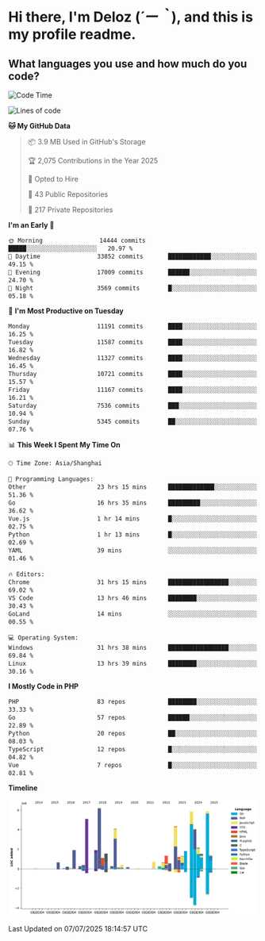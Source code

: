 # **Hi there, I'm Deloz (*´ー｀*), and this is my profile readme.**

## **What languages you use and how much do you code?**

<!--START_SECTION:waka-->
![Code Time](http://img.shields.io/badge/Code%20Time-6%2C857%20hrs%2019%20mins-blue)

![Lines of code](https://img.shields.io/badge/From%20Hello%20World%20I%27ve%20Written-57.3%20million%20lines%20of%20code-blue)

**🐱 My GitHub Data** 

> 📦 3.9 MB Used in GitHub's Storage 
 > 
> 🏆 2,075 Contributions in the Year 2025
 > 
> 💼 Opted to Hire
 > 
> 📜 43 Public Repositories 
 > 
> 🔑 217 Private Repositories 
 > 
**I'm an Early 🐤** 

```text
🌞 Morning                14444 commits       █████░░░░░░░░░░░░░░░░░░░░   20.97 % 
🌆 Daytime                33852 commits       ████████████░░░░░░░░░░░░░   49.15 % 
🌃 Evening                17009 commits       ██████░░░░░░░░░░░░░░░░░░░   24.70 % 
🌙 Night                  3569 commits        █░░░░░░░░░░░░░░░░░░░░░░░░   05.18 % 
```
📅 **I'm Most Productive on Tuesday** 

```text
Monday                   11191 commits       ████░░░░░░░░░░░░░░░░░░░░░   16.25 % 
Tuesday                  11587 commits       ████░░░░░░░░░░░░░░░░░░░░░   16.82 % 
Wednesday                11327 commits       ████░░░░░░░░░░░░░░░░░░░░░   16.45 % 
Thursday                 10721 commits       ████░░░░░░░░░░░░░░░░░░░░░   15.57 % 
Friday                   11167 commits       ████░░░░░░░░░░░░░░░░░░░░░   16.21 % 
Saturday                 7536 commits        ███░░░░░░░░░░░░░░░░░░░░░░   10.94 % 
Sunday                   5345 commits        ██░░░░░░░░░░░░░░░░░░░░░░░   07.76 % 
```


📊 **This Week I Spent My Time On** 

```text
🕑︎ Time Zone: Asia/Shanghai

💬 Programming Languages: 
Other                    23 hrs 15 mins      █████████████░░░░░░░░░░░░   51.36 % 
Go                       16 hrs 35 mins      █████████░░░░░░░░░░░░░░░░   36.62 % 
Vue.js                   1 hr 14 mins        █░░░░░░░░░░░░░░░░░░░░░░░░   02.75 % 
Python                   1 hr 13 mins        █░░░░░░░░░░░░░░░░░░░░░░░░   02.69 % 
YAML                     39 mins             ░░░░░░░░░░░░░░░░░░░░░░░░░   01.46 % 

🔥 Editors: 
Chrome                   31 hrs 15 mins      █████████████████░░░░░░░░   69.02 % 
VS Code                  13 hrs 46 mins      ████████░░░░░░░░░░░░░░░░░   30.43 % 
GoLand                   14 mins             ░░░░░░░░░░░░░░░░░░░░░░░░░   00.55 % 

💻 Operating System: 
Windows                  31 hrs 38 mins      █████████████████░░░░░░░░   69.84 % 
Linux                    13 hrs 39 mins      ████████░░░░░░░░░░░░░░░░░   30.16 % 
```

**I Mostly Code in PHP** 

```text
PHP                      83 repos            ████████░░░░░░░░░░░░░░░░░   33.33 % 
Go                       57 repos            ██████░░░░░░░░░░░░░░░░░░░   22.89 % 
Python                   20 repos            ██░░░░░░░░░░░░░░░░░░░░░░░   08.03 % 
TypeScript               12 repos            █░░░░░░░░░░░░░░░░░░░░░░░░   04.82 % 
Vue                      7 repos             █░░░░░░░░░░░░░░░░░░░░░░░░   02.81 % 
```



**Timeline**

![Lines of Code chart](https://raw.githubusercontent.com/deloz/deloz/main/assets/bar_graph.png)


 Last Updated on 07/07/2025 18:14:57 UTC
<!--END_SECTION:waka-->
